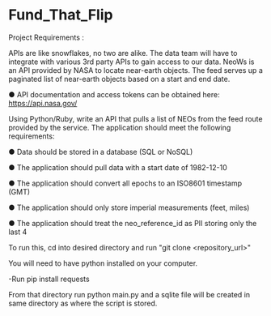 # Fund_That_Flip

Project Requirements : 

APIs are like snowflakes, no two are alike. The data team will have to integrate with various 3rd party APIs to gain access to our data. NeoWs is
an API provided by NASA to locate near-earth objects. The feed serves up a paginated list of near-earth objects based on a start and end date.

● API documentation and access tokens can be obtained here: https://api.nasa.gov/

Using Python/Ruby, write an API that pulls a list of NEOs from the feed route provided by the service. The application should meet the following
requirements:

● Data should be stored in a database (SQL or NoSQL)

● The application should pull data with a start date of 1982-12-10

● The application should convert all epochs to an ISO8601 timestamp (GMT)

● The application should only store imperial measurements (feet, miles)

● The application should treat the neo_reference_id as PII storing only the last 4


To run this, cd into desired directory and run "git clone <repository_url>"

You will need to have python installed on your computer. 

-Run pip install requests

From that directory run python main.py and a sqlite file will be created in same directory as where the script is stored. 
